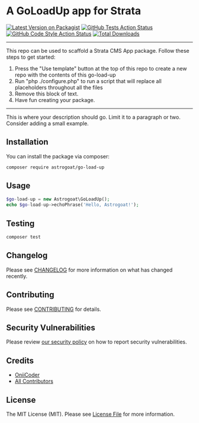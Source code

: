 # A GoLoadUp app for Strata

[![Latest Version on Packagist](https://img.shields.io/packagist/v/astrogoat/go-load-up.svg?style=flat-square)](https://packagist.org/packages/astrogoat/go-load-up)
[![GitHub Tests Action Status](https://img.shields.io/github/workflow/status/astrogoat/go-load-up/run-tests?label=tests)](https://github.com/astrogoat/go-load-up/actions?query=workflow%3Arun-tests+branch%3Amain)
[![GitHub Code Style Action Status](https://img.shields.io/github/workflow/status/astrogoat/go-load-up/Check%20&%20fix%20styling?label=code%20style)](https://github.com/astrogoat/go-load-up/actions?query=workflow%3A"Check+%26+fix+styling"+branch%3Amain)
[![Total Downloads](https://img.shields.io/packagist/dt/astrogoat/go-load-up.svg?style=flat-square)](https://packagist.org/packages/astrogoat/go-load-up)

---
This repo can be used to scaffold a Strata CMS App package. Follow these steps to get started:

1. Press the "Use template" button at the top of this repo to create a new repo with the contents of this go-load-up
2. Run "php ./configure.php" to run a script that will replace all placeholders throughout all the files
3. Remove this block of text.
4. Have fun creating your package.
---

This is where your description should go. Limit it to a paragraph or two. Consider adding a small example.

## Installation

You can install the package via composer:

```bash
composer require astrogoat/go-load-up
```

## Usage

```php
$go-load-up = new Astrogoat\GoLoadUp();
echo $go-load-up->echoPhrase('Hello, Astrogoat!');
```

## Testing

```bash
composer test
```

## Changelog

Please see [CHANGELOG](CHANGELOG.md) for more information on what has changed recently.

## Contributing

Please see [CONTRIBUTING](.github/CONTRIBUTING.md) for details.

## Security Vulnerabilities

Please review [our security policy](../../security/policy) on how to report security vulnerabilities.

## Credits

- [OniiCoder](https://github.com/astrogoat)
- [All Contributors](../../contributors)

## License

The MIT License (MIT). Please see [License File](LICENSE.md) for more information.
